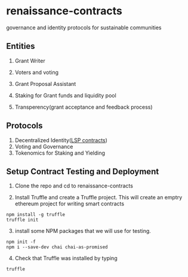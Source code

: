 # renaissance-contracts
governance and identity protocols for sustainable communities

## Entities

1. Grant Writer

2. Voters and voting

3. Grant Proposal Assistant

4. Staking for Grant funds and liquidity pool

5. Transperency(grant acceptance and feedback process)

## Protocols

1. Decentralized Identity([LSP contracts](https://github.com/lukso-network/lsp-smart-contracts/))
2. Voting and Governance
3. Tokenomics for Staking and Yielding

## Setup Contract Testing and Deployment

1. Clone the repo and cd to renaissance-contracts

2. Install Truffle and create a Truffle project. This will create an emptry ethereum project for writing smart contracts

```
npm install -g truffle
truffle init
```
3.  install some NPM packages that we will use for testing.

```
npm init -f
npm i --save-dev chai chai-as-promised
```

4.  Check that Truffle was installed by typing

```
truffle
```


